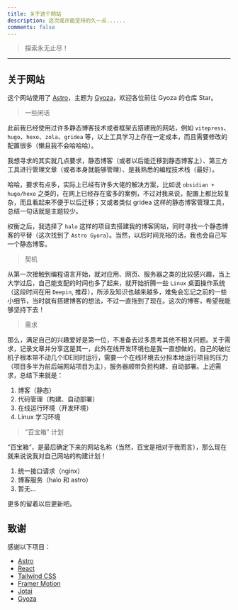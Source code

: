 ```yaml
---
title: 关于这个网站
description: 这次或许能坚持的久一点......
comments: false
---
```


> 探索永无止尽！

---

## 关于网站

这个网站使用了 [Astro](https://astro.build/)，主题为 [Gyoza](https://github.com/lxchapu/astro-gyoza)，欢迎各位前往 Gyoza 的仓库 Star。

> 一些闲话

此前我已经使用过许多静态博客技术或者框架去搭建我的网站，例如 `vitepress`、`hugo`、`hexo`、`zola`、`gridea` 等，以上工具学习上存在一定成本，而且需要修改的配置很多（懒且我不会哈哈哈）。

我想寻求的其实就几点要求，静态博客（或者以后能迁移到静态博客上）、第三方工具进行管理文章（或者本身就能够管理）、是我熟悉的编程技术栈（最好）。

哈哈，要求有点多，实际上已经有许多大佬的解决方案，比如说 `obsidian + hugo/hexo` 之类的，在网上已经存在蛮多的案例，不过对我来说，配置上都比较复杂，而且看起来不便于以后迁移；又或者类似 gridea 这样的静态博客管理工具，总结一句话就是主题较少。

权衡之后，我选择了 `halo` 这样的项目去搭建我的博客网站，同时寻找一个静态博客的平替（这次找到了 `Astro Gyora`）。当然，以后时间充裕的话，我也会自己写一个静态博客。

> 契机

从第一次接触到编程语言开始，就对应用、网页、服务器之类的比较感兴趣，当上大学过后，自己能支配的时间也多了起来，就开始折腾一些 `Linux` 桌面操作系统（这段时间在用 `Deepin`, 推荐），所涉及知识也越来越多，难免会忘记之前的一些小细节，当时就有搭建博客的想法，不过一直拖到了现在。这次的博客，希望我能够坚持下去！

> 需求

那么，满足自己的兴趣爱好是第一位，不准备去过多思考其他不相关问题。关于需求，记录文章并分享这是其一，此外在线开发环境也是我一直想做的，自己的破烂机子根本带不动几个IDE同时运行，需要一个在线环境去分担本地运行项目的压力（项目多半为前后端网站项目为主），服务器顺带负担构建、自动部署。上述需求，总结下来就是：

1. 博客（静态）
2. 代码管理（构建、自动部署）
3. 在线运行环境（开发环境）
4. Linux 学习环境

> "百宝箱" 计划

“百宝箱“，是最后确定下来的网站名称（当然，百宝是相对于我而言），那么现在就来说说我对自己网站的构建计划！

1. 统一接口请求（nginx）
2. 博客服务（halo 和 astro）
3. 暂无...

更多的留着以后更新吧。

## 致谢

感谢以下项目：

- [Astro](https://astro.build/)
- [React](https://reactjs.org/)
- [Tailwind CSS](https://tailwindcss.com/)
- [Framer Motion](https://www.framer.com/motion/)
- [Jotai](https://jotai.org/)
- [Gyoza](https://github.com/lxchapu/astro-gyoza)
